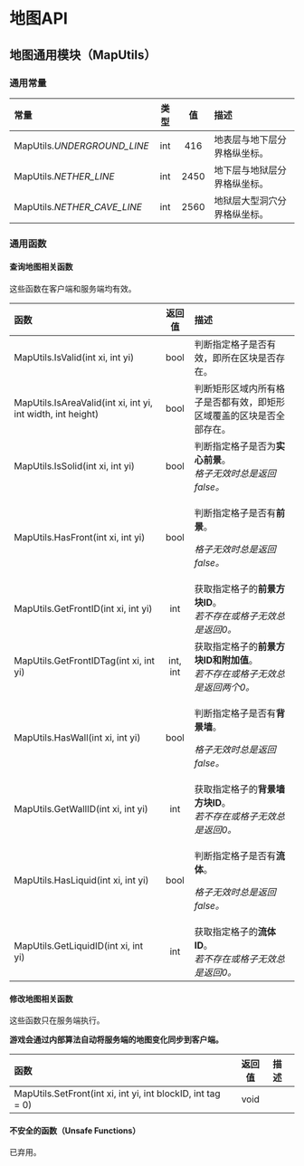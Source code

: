 # 地图API

## 地图通用模块（MapUtils）

### 通用常量

| 常量 | 类型 | 值 | 描述 |
| :--- | :---: | :---: | :--- |
| MapUtils._UNDERGROUND\_LINE_ | int | 416 | 地表层与地下层分界格纵坐标。 |
| MapUtils._NETHER\_LINE_ | int | 2450 | 地下层与地狱层分界格纵坐标。 |
| MapUtils._NETHER\_CAVE\_LINE_ | int | 2560 | 地狱层大型洞穴分界格纵坐标。 |

### 通用函数

#### 查询地图相关函数

这些函数在客户端和服务端均有效。

<table>
  <thead>
    <tr>
      <th style="text-align:left">&#x51FD;&#x6570;</th>
      <th style="text-align:center">&#x8FD4;&#x56DE;&#x503C;</th>
      <th style="text-align:left">&#x63CF;&#x8FF0;</th>
    </tr>
  </thead>
  <tbody>
    <tr>
      <td style="text-align:left">MapUtils.IsValid(int xi, int yi)</td>
      <td style="text-align:center">bool</td>
      <td style="text-align:left">&#x5224;&#x65AD;&#x6307;&#x5B9A;&#x683C;&#x5B50;&#x662F;&#x5426;&#x6709;&#x6548;&#xFF0C;&#x5373;&#x6240;&#x5728;&#x533A;&#x5757;&#x662F;&#x5426;&#x5B58;&#x5728;&#x3002;</td>
    </tr>
    <tr>
      <td style="text-align:left">MapUtils.IsAreaValid(int xi, int yi, int width, int height)</td>
      <td style="text-align:center">bool</td>
      <td style="text-align:left">&#x5224;&#x65AD;&#x77E9;&#x5F62;&#x533A;&#x57DF;&#x5185;&#x6240;&#x6709;&#x683C;&#x5B50;&#x662F;&#x5426;&#x90FD;&#x6709;&#x6548;&#xFF0C;&#x5373;&#x77E9;&#x5F62;&#x533A;&#x57DF;&#x8986;&#x76D6;&#x7684;&#x533A;&#x5757;&#x662F;&#x5426;&#x5168;&#x90E8;&#x5B58;&#x5728;&#x3002;</td>
    </tr>
    <tr>
      <td style="text-align:left">MapUtils.IsSolid(int xi, int yi)</td>
      <td style="text-align:center">bool</td>
      <td style="text-align:left">&#x5224;&#x65AD;&#x6307;&#x5B9A;&#x683C;&#x5B50;&#x662F;&#x5426;&#x4E3A;<b>&#x5B9E;&#x5FC3;&#x524D;&#x666F;</b>&#x3002;
        <br
        /><em>&#x683C;&#x5B50;&#x65E0;&#x6548;&#x65F6;&#x603B;&#x662F;&#x8FD4;&#x56DE;false&#x3002;</em>
      </td>
    </tr>
    <tr>
      <td style="text-align:left">MapUtils.HasFront(int xi, int yi)</td>
      <td style="text-align:center">bool</td>
      <td style="text-align:left">
        <p>&#x5224;&#x65AD;&#x6307;&#x5B9A;&#x683C;&#x5B50;&#x662F;&#x5426;&#x6709;<b>&#x524D;&#x666F;</b>&#x3002;</p>
        <p><em>&#x683C;&#x5B50;&#x65E0;&#x6548;&#x65F6;&#x603B;&#x662F;&#x8FD4;&#x56DE;false&#x3002;</em>
        </p>
      </td>
    </tr>
    <tr>
      <td style="text-align:left">MapUtils.GetFrontID(int xi, int yi)</td>
      <td style="text-align:center">int</td>
      <td style="text-align:left">&#x83B7;&#x53D6;&#x6307;&#x5B9A;&#x683C;&#x5B50;&#x7684;<b>&#x524D;&#x666F;&#x65B9;&#x5757;ID</b>&#x3002;
        <br
        /><em>&#x82E5;&#x4E0D;&#x5B58;&#x5728;&#x6216;&#x683C;&#x5B50;&#x65E0;&#x6548;&#x603B;&#x662F;&#x8FD4;&#x56DE;0&#x3002;</em>
      </td>
    </tr>
    <tr>
      <td style="text-align:left">MapUtils.GetFrontIDTag(int xi, int yi)</td>
      <td style="text-align:center">int, int</td>
      <td style="text-align:left">&#x83B7;&#x53D6;&#x6307;&#x5B9A;&#x683C;&#x5B50;&#x7684;<b>&#x524D;&#x666F;&#x65B9;&#x5757;ID&#x548C;&#x9644;&#x52A0;&#x503C;</b>&#x3002;
        <br
        /><em>&#x82E5;&#x4E0D;&#x5B58;&#x5728;&#x6216;&#x683C;&#x5B50;&#x65E0;&#x6548;&#x603B;&#x662F;&#x8FD4;&#x56DE;&#x4E24;&#x4E2A;0&#x3002;</em>
      </td>
    </tr>
    <tr>
      <td style="text-align:left">MapUtils.HasWall(int xi, int yi)</td>
      <td style="text-align:center">bool</td>
      <td style="text-align:left">
        <p>&#x5224;&#x65AD;&#x6307;&#x5B9A;&#x683C;&#x5B50;&#x662F;&#x5426;&#x6709;<b>&#x80CC;&#x666F;&#x5899;</b>&#x3002;</p>
        <p><em>&#x683C;&#x5B50;&#x65E0;&#x6548;&#x65F6;&#x603B;&#x662F;&#x8FD4;&#x56DE;false&#x3002;</em>
        </p>
      </td>
    </tr>
    <tr>
      <td style="text-align:left">MapUtils.GetWallID(int xi, int yi)</td>
      <td style="text-align:center">int</td>
      <td style="text-align:left">&#x83B7;&#x53D6;&#x6307;&#x5B9A;&#x683C;&#x5B50;&#x7684;<b>&#x80CC;&#x666F;&#x5899;&#x65B9;&#x5757;ID</b>&#x3002;
        <br
        /><em>&#x82E5;&#x4E0D;&#x5B58;&#x5728;&#x6216;&#x683C;&#x5B50;&#x65E0;&#x6548;&#x603B;&#x662F;&#x8FD4;&#x56DE;0&#x3002;</em>
      </td>
    </tr>
    <tr>
      <td style="text-align:left">MapUtils.HasLiquid(int xi, int yi)</td>
      <td style="text-align:center">bool</td>
      <td style="text-align:left">
        <p>&#x5224;&#x65AD;&#x6307;&#x5B9A;&#x683C;&#x5B50;&#x662F;&#x5426;&#x6709;<b>&#x6D41;&#x4F53;</b>&#x3002;</p>
        <p><em>&#x683C;&#x5B50;&#x65E0;&#x6548;&#x65F6;&#x603B;&#x662F;&#x8FD4;&#x56DE;false&#x3002;</em>
        </p>
      </td>
    </tr>
    <tr>
      <td style="text-align:left">MapUtils.GetLiquidID(int xi, int yi)</td>
      <td style="text-align:center">int</td>
      <td style="text-align:left">&#x83B7;&#x53D6;&#x6307;&#x5B9A;&#x683C;&#x5B50;&#x7684;<b>&#x6D41;&#x4F53;ID</b>&#x3002;
        <br
        /><em>&#x82E5;&#x4E0D;&#x5B58;&#x5728;&#x6216;&#x683C;&#x5B50;&#x65E0;&#x6548;&#x603B;&#x662F;&#x8FD4;&#x56DE;0&#x3002;</em>
      </td>
    </tr>
  </tbody>
</table>

#### 修改地图相关函数

这些函数只在服务端执行。

**游戏会通过内部算法自动将服务端的地图变化同步到客户端。**

| 函数 | 返回值 | 描述 |
| :--- | :---: | :--- |
| MapUtils.SetFront\(int xi, int yi, int blockID, int tag = 0\) | void |  |

#### 

#### 不安全的函数（Unsafe Functions）

已弃用。

